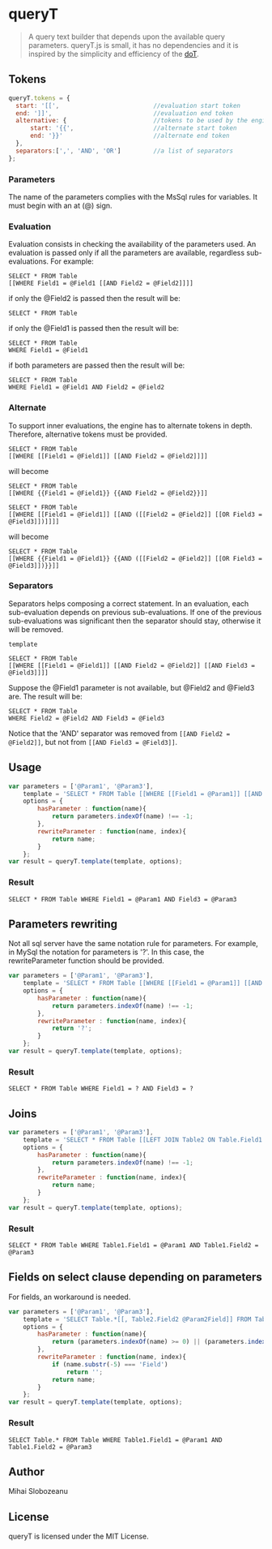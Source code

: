 # queryT
> A query text builder that depends upon the available query parameters. queryT.js is small, it has no dependencies and it is inspired by the simplicity and efficiency of the [doT](http://olado.github.io/doT/index.html).

## Tokens

```javascript
queryT.tokens = {
  start: '[[',                          //evaluation start token
  end: ']]',                            //evaluation end token
  alternative: {                        //tokens to be used by the engine to alternate tokens in depth.
      start: '{{',                      //alternate start token
      end: '}}'                         //alternate end token
  },
  separators:[',', 'AND', 'OR']         //a list of separators
};
```

### Parameters

The name of the parameters complies with the MsSql rules for variables. It must begin with an at (@) sign.

### Evaluation

Evaluation consists in checking the availability of the parameters used. An evaluation is passed only if all the parameters are available, regardless sub-evaluations. For example:

```
SELECT * FROM Table
[[WHERE Field1 = @Field1 [[AND Field2 = @Field2]]]]
```

if only the @Field2 is passed then the result will be:

```
SELECT * FROM Table
```

if only the @Field1 is passed then the result will be:

```
SELECT * FROM Table
WHERE Field1 = @Field1
```

if both parameters are passed then the result will be:

```
SELECT * FROM Table
WHERE Field1 = @Field1 AND Field2 = @Field2
```

### Alternate

To support inner evaluations, the engine has to alternate tokens in depth. Therefore, alternative tokens must be provided.

```
SELECT * FROM Table
[[WHERE [[Field1 = @Field1]] [[AND Field2 = @Field2]]]]
```

will become

```
SELECT * FROM Table
[[WHERE {{Field1 = @Field1}} {{AND Field2 = @Field2}}]]
```


```
SELECT * FROM Table
[[WHERE [[Field1 = @Field1]] [[AND ([[Field2 = @Field2]] [[OR Field3 = @Field3]])]]]]
```

will become

```
SELECT * FROM Table
[[WHERE {{Field1 = @Field1}} {{AND ([[Field2 = @Field2]] [[OR Field3 = @Field3]])}}]]
```

### Separators

Separators helps composing a correct statement. In an evaluation, each sub-evaluation depends on previous sub-evaluations.
If one of the previous sub-evaluations was significant then the separator should stay, otherwise it will be removed.

`template`

```
SELECT * FROM Table
[[WHERE [[Field1 = @Field1]] [[AND Field2 = @Field2]] [[AND Field3 = @Field3]]]]
```

Suppose the @Field1 parameter is not available, but @Field2 and @Field3 are. The result will be:

```
SELECT * FROM Table
WHERE Field2 = @Field2 AND Field3 = @Field3
```

Notice that the 'AND' separator was removed from ```[[AND Field2 = @Field2]]```, but not from ```[[AND Field3 = @Field3]]```.

## Usage

```javascript
var parameters = ['@Param1', '@Param3'],
    template = 'SELECT * FROM Table [[WHERE [[Field1 = @Param1]] [[AND Field2 = @Param2]] [[AND Field3 = @Param3]]]]',
    options = {
        hasParameter : function(name){
            return parameters.indexOf(name) !== -1;
        },
        rewriteParameter : function(name, index){
            return name;
        }
    };
var result = queryT.template(template, options);
```

### Result

```
SELECT * FROM Table WHERE Field1 = @Param1 AND Field3 = @Param3
```

## Parameters rewriting

Not all sql server have the same notation rule for parameters. For example, in MySql the notation for parameters is '?'.
In this case, the rewriteParameter function should be provided.

```javascript
var parameters = ['@Param1', '@Param3'],
    template = 'SELECT * FROM Table [[WHERE [[Field1 = @Param1]] [[AND Field2 = @Param2]] [[AND Field3 = @Param3]]]]',
    options = {
        hasParameter : function(name){
            return parameters.indexOf(name) !== -1;
        },
        rewriteParameter : function(name, index){
            return '?';
        }
    };
var result = queryT.template(template, options);
```

### Result

```
SELECT * FROM Table WHERE Field1 = ? AND Field3 = ?
```

## Joins

```javascript
var parameters = ['@Param1', '@Param3'],
    template = 'SELECT * FROM Table [[LEFT JOIN Table2 ON Table.Field1 = Table2.Field1 AND Table2.Field2 = @Param2]] [[WHERE [[Table1.Field1 = @Param1]] [[AND Table1.Field2 = @Param3]]]]',
    options = {
        hasParameter : function(name){
            return parameters.indexOf(name) !== -1;
        },
        rewriteParameter : function(name, index){
            return name;
        }
    };
var result = queryT.template(template, options);
```

### Result

```
SELECT * FROM Table WHERE Table1.Field1 = @Param1 AND Table1.Field2 = @Param3
```

## Fields on select clause depending on parameters

For fields, an workaround is needed.

```javascript
var parameters = ['@Param1', '@Param3'],
    template = 'SELECT Table.*[[, Table2.Field2 @Param2Field]] FROM Table [[LEFT JOIN Table2 ON Table.Field1 = Table2.Field1 AND Table2.Field2 = @Param2]] [[WHERE [[Table1.Field1 = @Param1]] [[AND Table1.Field2 = @Param3]]]]',
    options = {
        hasParameter : function(name){
            return (parameters.indexOf(name) >= 0) || (parameters.indexOf(name + 'Field') >= 0);
        },
        rewriteParameter : function(name, index){
            if (name.substr(-5) === 'Field')
                return '';
            return name;
        }
    };
var result = queryT.template(template, options);
```

### Result

```
SELECT Table.* FROM Table WHERE Table1.Field1 = @Param1 AND Table1.Field2 = @Param3
```

## Author
Mihai Slobozeanu

## License
queryT is licensed under the MIT License.
